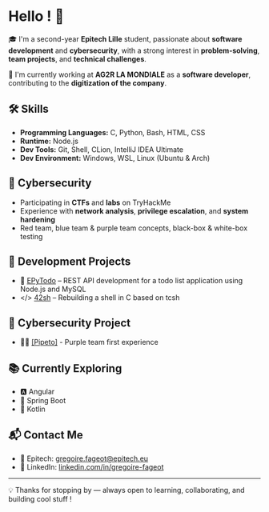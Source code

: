 # Hello ! 🙂

🎓 I'm a second-year **Epitech Lille** student, passionate about **software development** and **cybersecurity**, with a strong interest in **problem-solving**, **team projects**, and **technical challenges**. 

💼 I'm currently working at **AG2R LA MONDIALE** as a **software developer**, contributing to the **digitization of the company**.

## 🛠️ Skills
- **Programming Languages:** C, Python, Bash, HTML, CSS
- **Runtime:** Node.js
- **Dev Tools:** Git, Shell, CLion, IntelliJ IDEA Ultimate
- **Dev Environment:** Windows, WSL, Linux (Ubuntu & Arch)

## 🔐 Cybersecurity
- Participating in **CTFs** and **labs** on TryHackMe
- Experience with **network analysis**, **privilege escalation**, and **system hardening**
- Red team, blue team & purple team concepts, black-box & white-box testing

## 🚀 Development Projects
- 📌 [EPyTodo](https://github.com/graigware/EPyTodo-Project) – REST API development for a todo list application using Node.js and MySQL
- </> [42sh](https://github.com/graigware/42sh-Project) – Rebuilding a shell in C based on tcsh

## 👾 Cybersecurity Project
- 👨‍💻 [[Pipeto]](https://github.com/graigware/Pipeto-Project) - Purple team first experience

## 📚 Currently Exploring
- 🅰️ Angular
- 🍃 Spring Boot
- 📱 Kotlin

## 📬 Contact Me
- 📧 Epitech: gregoire.fageot@epitech.eu
- 💼 LinkedIn: [linkedin.com/in/gregoire-fageot](https://www.linkedin.com/in/gregoire-fageot)

---

💡 Thanks for stopping by — always open to learning, collaborating, and building cool stuff !
